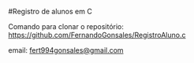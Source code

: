 #Registro de alunos em C

Comando para clonar o repositório: https://github.com/FernandoGonsales/RegistroAluno.c

email: fert994gonsales@gmail.com
